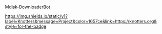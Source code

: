 Mdisk-DownloaderBot

https://img.shields.io/static/v1?label=Knotters&message=Project&color=1657ce&link=https://knotters.org&style=for-the-badge

